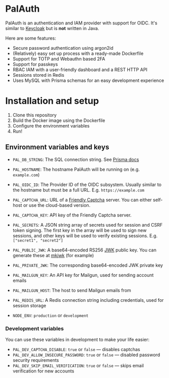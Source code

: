 # PalAuth

PalAuth is an authentication and IAM provider with support for OIDC. It's similar to [Keycloak](https://www.keycloak.org/) but is **not** written in Java.

Here are some features:

- Secure password authentication using argon2id
- (Relatively) easy set up process with a ready-made Dockerfile
- Support for TOTP and Webauthn based 2FA
- Support for passkeys
- RBAC IAM with a user-friendly dashboard and a REST HTTP API
- Sessions stored in Redis
- Uses MySQL with Prisma schemas for an easy development experience

# Installation and setup

1. Clone this repository
2. Build the Docker image using the Dockerfile
3. Configure the environment variables
4. Run!

## Environment variables and keys

- `PAL_DB_STRING`: The SQL connection string. See [Prisma docs](https://www.prisma.io/docs/concepts/database-connectors/mysql#connection-url)
- `PAL_HOSTNAME`: The hostname PalAuth will be running on (e.g. `example.com`)
- `PAL_OIDC_ID`: The Provider ID of the OIDC subsystem. Usually similar to the hostname but must be a full URL. E.g. `https://example.com`
- `PAL_CAPTCHA_URL`: URL of a [Friendly Captcha](https://friendlycaptcha.com/) server. You can either self-host or use the cloud-based version.
- `PAL_CAPTCHA_KEY`: API key of the Friendly Captcha server.
- `PAL_SECRETS`: A JSON string array of secrets used for session and CSRF token signing. The first key in the array will be used to sign new sessions, and other keys will be used to verify existing sessions. E.g. `["secret1", "secret2"]`
- `PAL_PUBLIC_JWK`: A base64-encoded RS256 [JWK](https://www.rfc-editor.org/rfc/rfc7517) public key. You can generate these at [mkjwk](https://mkjwk.org/) (for example)
- `PAL_PRIVATE_JWK`: The corresponding base64-encoded JWK private key
- `PAL_MAILGUN_KEY`: An API key for Mailgun, used for sending account emails
- `PAL_MAILGUN_HOST`: The host to send Mailgun emails from
- `PAL_REDIS_URL`: A Redis connection string including credentials, used for session storage

- `NODE_ENV`: `production` or `development`

### Development variables
You can use these variables in development to make your life easier:

- `PAL_DEV_CAPTCHA_DISABLE`: `true` or `false` — disables captchas
- `PAL_DEV_ALLOW_INSECURE_PASSWORD`: `true` or `false` — disabled password security requirements
- `PAL_DEV_SKIP_EMAIL_VERIFICATION`: `true` or `false` — skips email verification for new accounts
